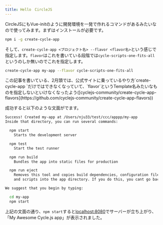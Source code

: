 ```yaml
---
title: Hello　CircleJS
---
```


CircleJSにもVue-initのように開発環境を一発で作れるコマンドがあるみたいなので使ってみます。まずはインストールが必要です。

```bash
npm i -g create-cycle-app
```

そして、`create-cycle-app <プロジェクト名> --flavor <flavor名>`という感じで指定します。`flavor`はこれを書いている段階では`cycle-scripts-one-fits-all`というのしか無いのでこれを指定します。

```bash
create-cycle-app my-app --flavor cycle-scripts-one-fits-all
```

<say>
この記事を書いている、2月頭では、公式サイトに乗っているやり方`create-cycle-app <app-name>`だけではできなくなっていて、`flavor`というTemplate名みたいなものを指定しないといけなくなったよう([cyclejs-community/create-cycle-app-flavors](https://github.com/cyclejs-community/create-cycle-app-flavors))
</say>

成功すると以下のような文面がでます。

```bash
Success! Created my-app at /Users/nju33/test/ccc/apppp/my-app
Inside that directory, you can run several commands:

  npm start
    Starts the development server

  npm test
    Start the test runner

  npm run build
    Bundles the app into static files for production

  npm run eject
    Removes this tool and copies build dependencies, configuration files
    and scripts into the app directory. If you do this, you cant go back!

We suggest that you begin by typing:

  cd my-app
  npm start
```

上記の文面の通り、`npm start`すると[localhost:8080](http://localhost:8080)でサーバーが立ち上がり、「My Awesome Cycle.js app」が表示されました。
